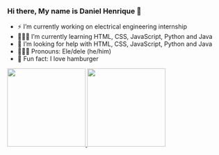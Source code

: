 ### Hi there, My name is Daniel Henrique 👋

- ⚡ I’m currently working on electrical engineering internship
- 👨🏽‍💻 I’m currently learning HTML, CSS, JavaScript, Python and Java
- 🚩 I’m looking for help with HTML, CSS, JavaScript, Python and Java
- 🙎🏽‍♂️ Pronouns: Ele/dele (he/him)
- 🍔 Fun fact: I love hamburger

<div>
  <a href="https://github.com/Danhrs">
  <img height="180cm" src="https://github-readme-stats.vercel.app/api?username=Danhrs&show_icons=true&title_color=f29b97&icon_color=800000&text_color=d54240&bg_color=DEG,0b0b0b,222222"/>
  <img height="180cm" src="https://github-readme-stats.vercel.app/api/top-langs/?username=Danhrs&layout=compact&langs_count=23&&title_color=f29b97&icon_color=800000&text_color=d54240&bg_color=DEG,222222,0b0b0b"/>
</div>
